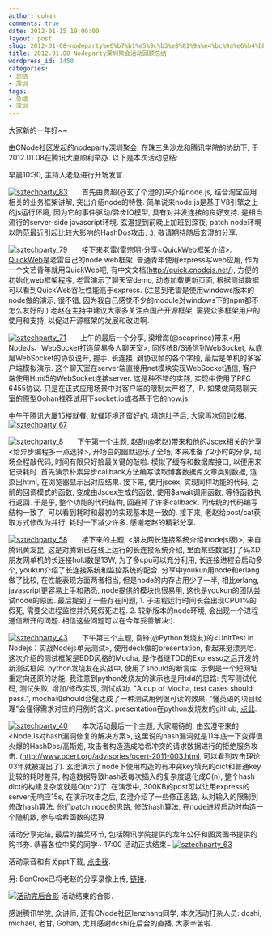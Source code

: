 ```yaml
---
author: gohan
comments: true
date: 2012-01-15 19:00:00
layout: post
slug: 2012-01-08-nodeparty%e6%b7%b1%e5%9c%b3%e8%81%9a%e4%bc%9a%e6%b4%bb%e5%8a%a8%e5%9b%9e%e9%a1%be%e6%80%bb%e7%bb%93
title: 2012.01.08 Nodeparty深圳聚会活动回顾总结
wordpress_id: 1450
categories:
- 总结
- 深圳
tags:
- 总结
- 深圳
---
```


大家新的一年好~~

由CNode社区发起的nodeparty深圳聚会, 在珠三角沙龙和腾讯学院的协助下, 于2012.01.08在腾讯大厦顺利举办. 以下是本次活动总结:

早晨10:30, 主持人老赵进行开场发言.

[![sztechparty_83](http://pic.yupoo.com/techparty/BEPiSGkk/small.jpg)](http://www.yupoo.com/photos/techparty/84124634/)　　首先由贾超(@玄了个澄的)来介绍node.js, 结合淘宝应用相关的业务框架讲解, 突出介绍node的特性. 简单说来node.js是基于V8引擎之上的js运行环境, 因为它的事件驱动/异步IO模型, 具有对并发连接的良好支持. 是相当流行的server-side javascript环境. 玄澄提到前晚上加班到深夜, patch node环境以防范最近引起比较大影响的HashDos攻击, :), 敬请期待随后玄澄的分享.

[![sztechparty_79](http://pic.yupoo.com/techparty/BEPiIHtk/small.jpg)](http://www.yupoo.com/photos/techparty/84124620/)　　接下来老雷(雷宗明)分享<QuickWeb框架介绍>. [QuickWeb](https://github.com/leizongmin/QuickWeb)是老雷自己的node web框架. 普通青年使用express写web应用, 作为一个文艺青年就用QuickWeb吧, 有中文文档(http://quick.cnodejs.net/), 方便的初始化web框架程序, 老雷演示了聊天室demo, 动态加载更新页面, 根据测试数据可以看到QuickWeb吞吐性能高于express. (注意到老雷是使用windows版本的node做的演示, 很不错, 因为我自己感觉不少的module对windows下的npm都不怎么友好的.) 老赵在主持中建议大家多关注点国产开源框架, 需要众多框架用户的使用和支持, 以促进开源框架的发展和改进啊.

[![sztechparty_71](http://pic.yupoo.com/techparty/BEPhNhN5/small.jpg)](http://www.yupoo.com/photos/techparty/84124595/)　　上午的最后一个分享, 梁增海(@seaprince)带来<用NodeJs、WebSocket打造简易多人聊天室>, 同传统B/S通信到WebSocket, 从底层WebSocket的协议说开, 握手, 长连接. 到协议帧的各个字段, 最后是单机的多客户端模拟演示. 这个聊天室在server端直接用net模块实现WebSocket通信, 客户端使用Html5的WebSocket连接server. 这是种不错的实践, 实现中使用了RFC 6455协议. 只是在正式应用场景中对客户端的限制太严格了, :P. 如果做简易聊天室的原型Gohan推荐试用下socket.io或者基于它的now.js.

中午于腾讯大厦15楼就餐, 就餐环境还蛮好的. 填饱肚子后, 大家再次回到2楼.
[![sztechparty_67](http://pic.yupoo.com/techparty/BEPh94Hu/small.jpg)](http://www.yupoo.com/photos/techparty/84124573/)

[![sztechparty_8](http://pic.yupoo.com/techparty/BEPbs0cu/small.jpg)](http://www.yupoo.com/photos/techparty/84124389/)　　下午第一个主题, 赵劼(@老赵)带来和他的[Jscex](https://github.com/JeffreyZhao/jscex)相关的分享<给异步编程多一点选择>, 开场白的幽默逗乐了全场, 本来准备了2小时的分享, 现场全程敲代码, 时间有限只好捡最关键的敲啦. 模拟了缓存和数据库接口, 以便用来记录耗时. 首先演示朴素异步callback方法编写读取博客数据库文章类别数据, 渲染出html, 在浏览器显示出对应结果. 接下来, 使用jscex, 实现同样功能的代码, 之前的回调模式的函数, 变成由Jscex生成的函数, 使用$await调用函数, 等待函数执行返回. 于是乎, 整个功能的代码结构, 回避掉了许多callback, 同传统的代码编写结构一致了, 可以看到耗时和最初的实现基本是一致的. 接下来, 老赵给post/cat获取方式修改为并行, 耗时一下减少许多. 感谢老赵的精彩分享.

[![sztechparty_58](http://pic.yupoo.com/techparty/BEPfNw6K/small.jpg)](http://www.yupoo.com/photos/techparty/84124483/)　　接下来的主题, <朋友网长连接系统介绍(nodejs版)>, 来自腾讯黄友昆, 这是对腾讯已在线上运行的长连接系统介绍, 里面某些数据打了码XD. 朋友网单机的长连接hold数是13W, 为了多cpu可以充分利用, 长连接进程会启动多个, youkun介绍了长连接系统和监控系统的配合. 分享中youkun用node和erlang做了比较, 在性能表现方面两者相当, 但是node的内存占用少了一半, 相比erlang, javascript更容易上手和熟悉, node提供的模块也很易用, 这也是youkun的团队尝试node的原因. 最后提到了一些存在问题, 1. 子进程运行时间长会出现CPU1%的假死, 需要父进程监控并杀死假死进程. 2. 较新版本的node环境, 会出现一个进程通信断开的问题. 相信这些问题可以在今年妥善解决:).

[![sztechparty_43](http://pic.yupoo.com/techparty/BEPeaCRy/small.jpg)](http://www.yupoo.com/photos/techparty/84124448/)　　下午第三个主题, 袁锋(@Python发烧友)的<UnitTest in Nodejs：实战Nodejs单元测试>, 使用deck做的presentation, 看起来挺漂亮哈. 这次介绍的测试框架是BDD风格的Mocha, 是作者继TDD的Expresso之后开发的新测试框架, python发烧友在实战中, 使用了should的断言库. 示例是一个短网址重定向还原的功能, 我注意到python发烧友的演示也是用tdd的思路: 先写测试代码, 测试失败, 增加/修改实现, 测试成功. "A cup of Mocha, test cases should pass.", mocha和should合璧达成了一种测试用例很可读的效果, "懂英语的项目经理"会懂得需求对应的用例的含义. presentation在python发烧友的github, [点此](http://fengmk2.github.com/mk2blog/ppt/unittest-and-bdd-in-nodejs-with-mocha.deck.html).

[![sztechparty_40](http://pic.yupoo.com/techparty/BEPdfWXA/small.jpg)](http://www.yupoo.com/photos/techparty/84124440/)　　本次活动最后一个主题, 大家期待的, 由玄澄带来的<NodeJs对hash漏洞修复的解决方案>, 这里说的hash漏洞就是11年底一下变得很火爆的HashDos/高斯炮, 攻击者构造造成哈希冲突的请求数据进行的拒绝服务攻击. (http://www.ocert.org/advisories/ocert-2011-003.html, 可以看到攻击理论03年就被提出了). 玄澄演示了node下使用构造的有冲突key填充的dict和普通key比较的耗时差异, 构造数据导致hash表每次插入的复杂度退化成O(n), 整个hash dict的构建复杂度就是O(n^2)了. 在演示中, 300KB的post可以让用express的server无响应15s, 在演示攻击之后, 玄澄介绍了一些修正思路, 从对输入的限制到修改hash算法. 他们patch node的思路, 修改hash算法, 在node进程启动时构造一个随机数, 参与哈希函数的运算.

活动分享完结, 最后的抽奖环节, 包括腾讯学院提供的龙年公仔和图灵图书提供的购书券. 恭喜各位中奖的同学~ 17:00 活动正式结束~
[![sztechparty_63](http://pic.yupoo.com/techparty/BEPgRWcT/small.jpg)](http://www.yupoo.com/photos/techparty/84124550/)

活动录音和有关ppt下载, [点击我](http://www.xlpan.com/home/106110777/65710294-89f3-4705-95f7-fb6229cfce5e).

另: BenCrox已将老赵的分享录像上传, [链接](http://www.youtube.com/watch?v=alMY1JmaPn0).

[![活动完后合影](http://pic.yupoo.com/techparty/BEPkbrNd/medish.jpg)](http://www.yupoo.com/photos/techparty/84124705/)
活动结束的合影．

感谢腾讯学院, 众讲师, 还有CNode社区lenzhang同学, 本次活动打杂人员: dcshi, michael, 老甘, Gohan, 尤其感谢dcshi在后台的直播, 大家辛苦啦.
